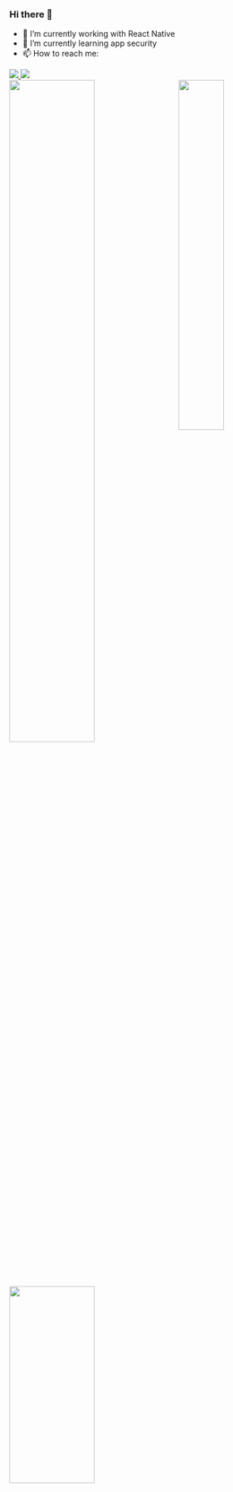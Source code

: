 ### Hi there 👋

- 🔭 I’m currently working with React Native
- 🌱 I’m currently learning app security
- 📫 How to reach me: 
<div> 
  <a href="https://www.linkedin.com/in/aylla-christinne-766892173/" target="_blank"  style="border-radius:5px;">
      <img src="https://img.shields.io/badge/-LinkedIn-%230077B5?style=for-the-badge&logo=linkedin&logoColor=white"/>
  </a> 
  <a href="mailto:ayllachristinne15@gmail.com" style="border-radius:5px;" target="_blank">
     <img src="https://img.shields.io/badge/-Gmail-%23333?style=for-the-badge&logo=gmail&logoColor=white"/>
  </a>
</div>

<div>
   <img align="left"  width="55%" src="https://github-readme-stats.vercel.app/api?username=AyllaChristinne&show_icons=true&theme=tokyonight&include_all_commits=true&count_private=true"/>
   <img align="right" width="40%" src="https://github-readme-stats.vercel.app/api/top-langs/?username=AyllaChristinne&layout=compact&langs_count=6&theme=tokyonight"/>
   <img align="left" width="55%" style="margin-top:1%;" height="30%" src="https://github-readme-stats.vercel.app/api/wakatime?username=AyllaChristinne&theme=tokyonight/726b62b7-67c9-4162-935e-762c7dbd8921
" />
</div>
    

   

